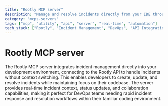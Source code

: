 ```yaml
---
title: "Rootly MCP server"
description: "Manage and resolve incidents directly from your IDE through Rootly API integration for streamlined incident response."
category: "mcps-servers"
tags: ["mcp", "utility", "api", "server", "real-time", "automation"]
tech_stack: ["Rootly", "Incident Management", "DevOps", "API Integration", "IDE Tools"]
---
```


# Rootly MCP server

The Rootly MCP server integrates incident management directly into your development environment, connecting to the Rootly API to handle incidents without context switching. This enables developers to create, update, and resolve incidents while maintaining focus on their codebase. The server provides real-time incident context, status updates, and collaboration capabilities, making it perfect for DevOps teams needing rapid incident response and resolution workflows within their familiar coding environment.
